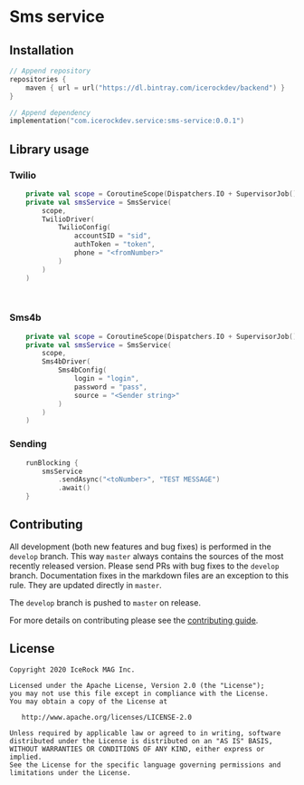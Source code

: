 # Sms service

## Installation
````kotlin
// Append repository
repositories {
    maven { url = url("https://dl.bintray.com/icerockdev/backend") }
}

// Append dependency
implementation("com.icerockdev.service:sms-service:0.0.1")
````

## Library usage

### Twilio
````kotlin
    private val scope = CoroutineScope(Dispatchers.IO + SupervisorJob())
    private val smsService = SmsService(
        scope,
        TwilioDriver(
            TwilioConfig(
                accountSID = "sid",
                authToken = "token",
                phone = "<fromNumber>"
            )
        )
    )

    
````

### Sms4b
````kotlin
    private val scope = CoroutineScope(Dispatchers.IO + SupervisorJob())
    private val smsService = SmsService(
        scope,
        Sms4bDriver(
            Sms4bConfig(
                login = "login",
                password = "pass",
                source = "<Sender string>"
            )
        )
    )
````

### Sending
````kotlin
    runBlocking {
        smsService
            .sendAsync("<toNumber>", "TEST MESSAGE")
            .await()
    }
````
 
## Contributing
All development (both new features and bug fixes) is performed in the `develop` branch. This way `master` always contains the sources of the most recently released version. Please send PRs with bug fixes to the `develop` branch. Documentation fixes in the markdown files are an exception to this rule. They are updated directly in `master`.

The `develop` branch is pushed to `master` on release.

For more details on contributing please see the [contributing guide](CONTRIBUTING.md).

## License
        
    Copyright 2020 IceRock MAG Inc.
    
    Licensed under the Apache License, Version 2.0 (the "License");
    you may not use this file except in compliance with the License.
    You may obtain a copy of the License at
    
       http://www.apache.org/licenses/LICENSE-2.0
    
    Unless required by applicable law or agreed to in writing, software
    distributed under the License is distributed on an "AS IS" BASIS,
    WITHOUT WARRANTIES OR CONDITIONS OF ANY KIND, either express or implied.
    See the License for the specific language governing permissions and
    limitations under the License.